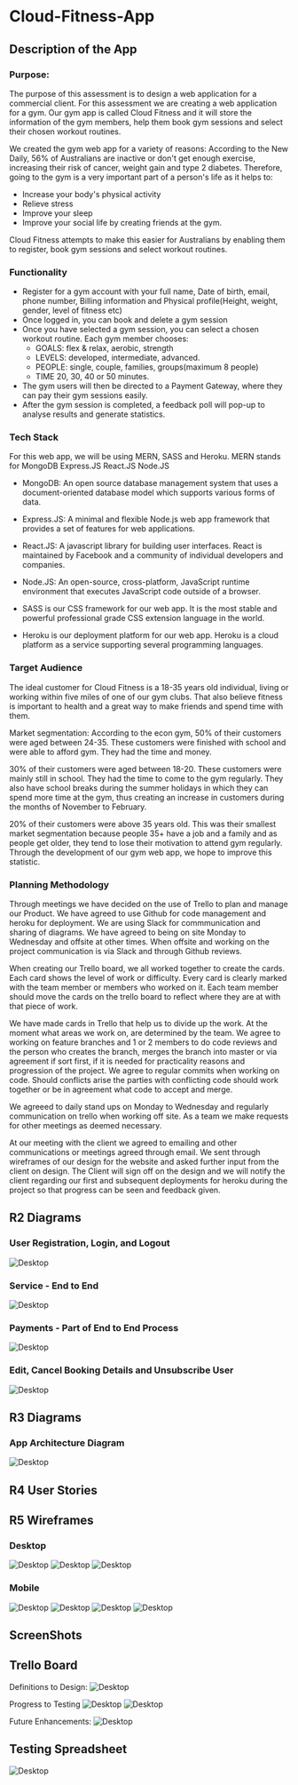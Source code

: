 # Cloud-Fitness-App

## Description of the App
### Purpose:
The purpose of this assessment is to design a web application for a commercial client. For this assessment we are creating a web application for a gym. Our gym app is called Cloud Fitness and it will store the information of the gym members, help them book gym sessions and select their chosen workout routines. 

We created the gym web app for a variety of reasons:
According to the New Daily, 56% of Australians are inactive or don't get enough exercise, increasing their risk of cancer, weight gain and type 2 diabetes. Therefore, going to the gym is a very important part of a person's life as it helps to:
- Increase your body's physical activity
- Relieve stress
- Improve your sleep
- Improve your social life by creating friends at the gym.

Cloud Fitness attempts to make this easier for Australians by enabling them to register, book gym sessions and select workout routines.


### Functionality
- Register for a gym account with your full name, Date of birth, email, phone number, Billing information and Physical profile(Height, weight, gender, level of fitness etc)
- Once logged in, you can book and delete a gym session
- Once you have selected a gym session, you can select a chosen workout routine. Each gym member chooses:
    - GOALS: flex & relax, aerobic, strength
    - LEVELS: developed, intermediate, advanced.
    - PEOPLE: single, couple, families, groups(maximum 8 people)
    - TIME 20, 30, 40 or 50 minutes.
- The gym users will then be directed to a Payment Gateway, where they can pay their gym sessions easily.
- After the gym session is completed, a feedback poll will pop-up to analyse results and generate statistics.

### Tech Stack
For this web app, we will be using MERN, SASS and Heroku.
MERN stands for MongoDB Express.JS React.JS Node.JS
- MongoDB: An open source database management system that uses a document-oriented database model which supports various forms of data.

- Express.JS: A minimal and flexible Node.js web app framework that provides a set of features for web applications.

- React.JS: A javascript library for building user interfaces. React is maintained by Facebook and a community of individual developers and companies.

- Node.JS: An open-source, cross-platform, JavaScript runtime environment that executes JavaScript code outside of a browser.

- SASS is our CSS framework for our web app. It is the most stable and powerful professional grade CSS extension language in the world.

- Heroku is our deployment platform for our web app. Heroku is a cloud platform as a service supporting several programming languages.

### Target Audience
The ideal customer for Cloud Fitness is a 18-35 years old individual, living or working within five miles of one of our gym clubs. That also believe fitness is important to health and a great way to make friends and spend time with them.

Market segmentation:
According to the econ gym, 50% of their customers were aged between 24-35. These customers were finished with school and were able to afford gym. They had the time and money.

30% of their customers were aged between 18-20. These customers were mainly still in school. They had the time to come to the gym regularly. They also have school breaks during the summer holidays in which they can spend more time at the gym, thus creating an increase in customers during the months of November to February.

20% of their customers were above 35 years old. This was their smallest market segmentation because people 35+ have a job and a family and as people get older, they tend to lose their motivation to attend gym regularly. Through the development of our gym web app, we hope to improve this statistic.

### Planning Methodology
Through meetings we have decided on the use of Trello to plan and manage our Product.  We have agreed to use Github for code management and heroku for deployment.  We are using Slack for commmunication and sharing of diagrams.  We have agreed to being on site Monday to Wednesday and offsite at other times. When offsite and working on the project communication is via Slack and through Github reviews.

When creating our Trello board, we all worked together to create the cards. Each card shows the level of work or difficulty. Every card is clearly marked with the team member or members who worked on it.  Each team member should move the cards on the trello board to reflect where they are at with that piece of work.

We have made cards in Trello that help us to divide up the work.  At the moment what areas we work on, are determined by the team.  We agree to working on feature branches and 1 or 2 members to do code reviews and the person who creates the branch, merges the branch into master or via agreement if sort first, if it is needed for practicality reasons and progression of the project. We agree to regular commits when working on code. Should conflicts arise the parties with conflicting code should work together or be in agreement what code to accept and merge.

We agreeed to daily stand ups on Monday to Wednesday and regularly communication on trello when working off site. As a team we make requests for other meetings as deemed necessary.

At our meeting with the client we agreed to emailing and other communications or meetings agreed through email.  We sent through wireframes of our design for the website and asked further input from the client on design.  The Client will sign off on the design and we will notify the client regarding our first and subsequent deployments for heroku during the project so that progress can be seen and feedback given.

## R2  Diagrams
### User Registration, Login, and Logout
![Desktop](Documents/R2-Register-Login-Logout.png)

### Service - End to End
![Desktop](Documents/R2-Service-End-to-End.png)

### Payments - Part of End to End Process
![Desktop](Documents/R2-Payments.png)

### Edit, Cancel Booking Details and Unsubscribe User
![Desktop](Documents/R2-Edit-Cancel-Booking-Unsubscribe.png)

## R3 Diagrams
### App Architecture Diagram
![Desktop](Documents/R3-App-Architecture-Diagram.png)

## R4 User Stories


## R5 Wireframes
### Desktop
![Desktop](Documents/Cloud-Fitness-Desktop-Wireframes(1).png)
![Desktop](Documents/Cloud-Fitness-Desktop-Wireframes(2).png)
![Desktop](Documents/Cloud-Fitness-Desktop-Wireframes(3).png)

### Mobile
![Desktop](Documents/Cloud-Fitness-Wireframes-Mobile(1).png)
![Desktop](Documents/Cloud-Fitness-Wireframes-Mobile(2).png)
![Desktop](Documents/Cloud-Fitness-Wireframes-Mobile(3).png)
![Desktop](Documents/Cloud-Fitness-Wireframes-Mobile(4).png)

## ScreenShots

## Trello Board
Definitions to Design:
![Desktop](Documents/Trello-Definition-to-Design(1).png)

Progress to Testing
![Desktop](Documents/Trello-InProgress-to-Testing(1).png)
![Desktop](Documents/Trello-InProgress-to-Testing(2).png)

Future Enhancements:
![Desktop](Documents/Trello-FutureEnhancements(1).png)

## Testing Spreadsheet
![Desktop](Documents/Testing-Spreadsheet(1).png)







